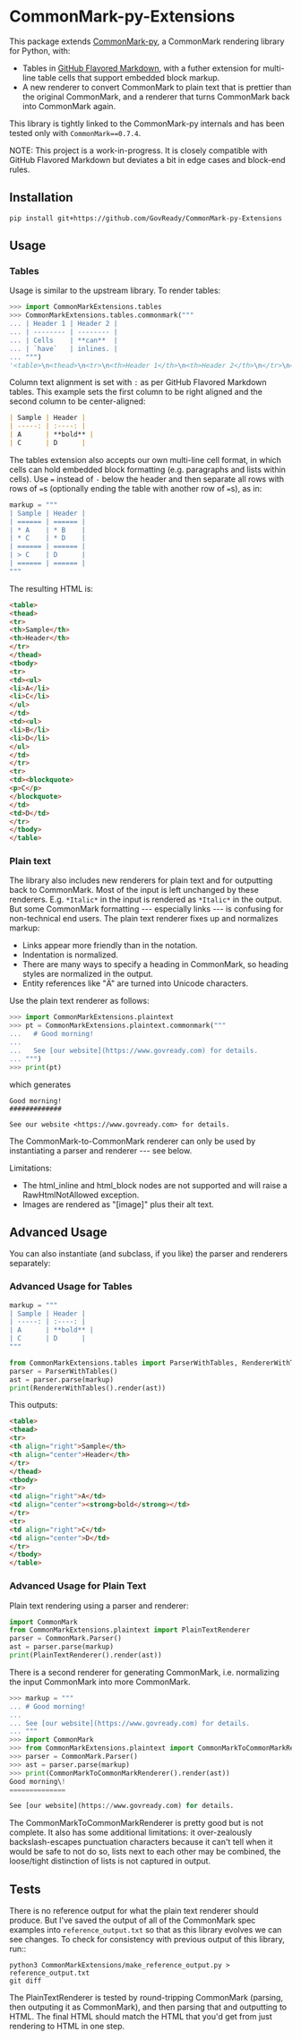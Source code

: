 CommonMark-py-Extensions
========================

This package extends [CommonMark-py](https://github.com/rtfd/CommonMark-py), a CommonMark rendering library for Python, with:

* Tables in [GitHub Flavored Markdown](https://github.github.com/gfm/#tables-extension-), with a futher extension for multi-line table cells that support
embedded block markup.
* A new renderer to convert CommonMark to plain text that is prettier than the original CommonMark, and a renderer that turns CommonMark back into CommonMark again.

This library is tightly linked to the CommonMark-py internals and has been tested only with `CommonMark==0.7.4`.

NOTE: This project is a work-in-progress. It is closely compatible with GitHub Flavored Markdown but deviates a bit in edge cases and block-end rules.

Installation
------------

	pip install git+https://github.com/GovReady/CommonMark-py-Extensions

Usage
-----

### Tables

Usage is similar to the upstream library. To render tables:

```python
>>> import CommonMarkExtensions.tables
>>> CommonMarkExtensions.tables.commonmark("""
... | Header 1 | Header 2 |
... | -------- | -------- |
... | Cells    | **can**  |
... | `have`   | inlines. |
... """)
'<table>\n<thead>\n<tr>\n<th>Header 1</th>\n<th>Header 2</th>\n</tr>\n</thead>\n<tbody>\n<tr>\n<td>Cells</td>\n<td><strong>can</strong></td>\n</tr>\n<tr>\n<td><code>have</code></td>\n<td>inlines.</td>\n</tr>\n</tbody>\n</table>\n'
```

Column text alignment is set with `:` as per GitHub Flavored Markdown tables. This example sets the first column to be right aligned and the second column to be center-aligned:

```markdown
| Sample | Header |
| -----: | :----: |
| A      | **bold** |
| C      | D      |
```

The tables extension also accepts our own multi-line cell format, in which cells can hold embedded block formatting (e.g. paragraphs
and lists within cells). Use `=` instead of `-` below the header and then separate all rows with rows of `=`s (optionally ending the table with another row of `=`s), as in:

```python
markup = """
| Sample | Header |
| ====== | ====== |
| * A    | * B    |
| * C    | * D    |
| ====== | ====== |
| > C    | D      |
| ====== | ====== |
"""
```

The resulting HTML is:

```html
<table>
<thead>
<tr>
<th>Sample</th>
<th>Header</th>
</tr>
</thead>
<tbody>
<tr>
<td><ul>
<li>A</li>
<li>C</li>
</ul>
</td>
<td><ul>
<li>B</li>
<li>D</li>
</ul>
</td>
</tr>
<tr>
<td><blockquote>
<p>C</p>
</blockquote>
</td>
<td>D</td>
</tr>
</tbody>
</table>
```

### Plain text

The library also includes new renderers for plain text and for outputting back to CommonMark. Most of the
input is left unchanged by these renderers. E.g. `*Italic*` in the input is rendered as `*Italic*` in the
output. But some CommonMark formatting --- especially links --- is confusing for non-technical end users.
The plain text renderer fixes up and normalizes markup:

* Links appear more friendly than in the []() notation.
* Indentation is normalized.
* There are many ways to specify a heading in CommonMark, so heading styles are normalized in the output.
* Entity references like "&#1234;" are turned into Unicode characters.

Use the plain text renderer as follows:

```python
>>> import CommonMarkExtensions.plaintext
>>> pt = CommonMarkExtensions.plaintext.commonmark("""
...   # Good morning!
... 
...   See [our website](https://www.govready.com) for details.
... """)
>>> print(pt)
```

which generates

```text
Good morning!
#############

See our website <https://www.govready.com> for details.
```

The CommonMark-to-CommonMark renderer can only be used by instantiating a parser and renderer --- see below.

Limitations:

* The html_inline and html_block nodes are not supported and will raise a RawHtmlNotAllowed exception.
* Images are rendered as "[image]" plus their alt text.

Advanced Usage
--------------

You can also instantiate (and subclass, if you like) the parser and renderers separately:

### Advanced Usage for Tables

```python
markup = """
| Sample | Header |
| -----: | :----: |
| A      | **bold** |
| C      | D      |
"""

from CommonMarkExtensions.tables import ParserWithTables, RendererWithTables
parser = ParserWithTables()
ast = parser.parse(markup)
print(RendererWithTables().render(ast))
```

This outputs:

```html
<table>
<thead>
<tr>
<th align="right">Sample</th>
<th align="center">Header</th>
</tr>
</thead>
<tbody>
<tr>
<td align="right">A</td>
<td align="center"><strong>bold</strong></td>
</tr>
<tr>
<td align="right">C</td>
<td align="center">D</td>
</tr>
</tbody>
</table>
```

### Advanced Usage for Plain Text

Plain text rendering using a parser and renderer:

```python
import CommonMark
from CommonMarkExtensions.plaintext import PlainTextRenderer
parser = CommonMark.Parser()
ast = parser.parse(markup)
print(PlainTextRenderer().render(ast))
```

There is a second renderer for generating CommonMark, i.e. normalizing the input CommonMark
into more CommonMark.

```python
>>> markup = """
... # Good morning!
... 
... See [our website](https://www.govready.com) for details.
... """
>>> import CommonMark
>>> from CommonMarkExtensions.plaintext import CommonMarkToCommonMarkRenderer
>>> parser = CommonMark.Parser()
>>> ast = parser.parse(markup)
>>> print(CommonMarkToCommonMarkRenderer().render(ast))
Good morning\!
==============

See [our website](https://www.govready.com) for details.
```

The CommonMarkToCommonMarkRenderer is pretty good but is not complete. It also has some additional limitations: it over-zealously backslash-escapes punctuation characters because it can't tell when it would be safe to not do so, lists next to each other may be combined, the loose/tight distinction of lists is not captured in output.

Tests
-----

There is no reference output for what the plain text renderer should produce. But I've saved the output of all of the CommonMark spec examples into `reference_output.txt` so that as this library evolves we can see changes. To check for consistency with previous output of this library, run::

    python3 CommonMarkExtensions/make_reference_output.py > reference_output.txt
    git diff

The PlainTextRenderer is tested by round-tripping CommonMark (parsing, then outputing it as CommonMark), and then parsing that and outputting to HTML. The final HTML should match the HTML that you'd get from just rendering to HTML in one step. 

